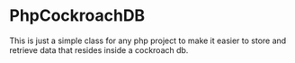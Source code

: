 # PhpCockroachDB

This is just a simple class for any php project to make it easier to store and retrieve data that resides inside a cockroach db.
